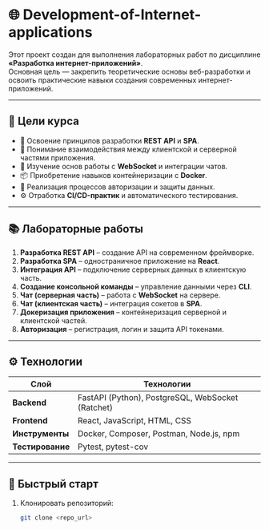 # 🌐 Development-of-Internet-applications

Этот проект создан для выполнения лабораторных работ по дисциплине **«Разработка интернет-приложений»**.  
Основная цель — закрепить теоретические основы веб-разработки и освоить практические навыки создания современных интернет-приложений.

---

## 📝 Цели курса
- 📌 Освоение принципов разработки **REST API** и **SPA**.  
- 🔄 Понимание взаимодействия между клиентской и серверной частями приложения.  
- 💬 Изучение основ работы с **WebSocket** и интеграции чатов.  
- 📦 Приобретение навыков контейнеризации с **Docker**.  
- 🔐 Реализация процессов авторизации и защиты данных.  
- ⚙️ Отработка **CI/CD-практик** и автоматического тестирования.

---

## 📚 Лабораторные работы
1. **Разработка REST API** – создание API на современном фреймворке.  
2. **Разработка SPA** – одностраничное приложение на **React**.  
3. **Интеграция API** – подключение серверных данных в клиентскую часть.  
4. **Создание консольной команды** – управление данными через **CLI**.  
5. **Чат (серверная часть)** – работа с **WebSocket** на сервере.  
6. **Чат (клиентская часть)** – интеграция сокетов в **SPA**.  
7. **Докеризация приложения** – контейнеризация серверной и клиентской частей.  
8. **Авторизация** – регистрация, логин и защита API токенами.  

---

## ⚙️ Технологии
| **Слой**         | **Технологии**                                   |
|------------------|---------------------------------------------------|
| **Backend**      | FastAPI (Python), PostgreSQL, WebSocket (Ratchet) |
| **Frontend**     | React, JavaScript, HTML, CSS                      |
| **Инструменты**  | Docker, Composer, Postman, Node.js, npm           |
| **Тестирование** | Pytest, pytest-cov                                |

---

## 🚀 Быстрый старт
1. Клонировать репозиторий:
   ```bash
   git clone <repo_url>
